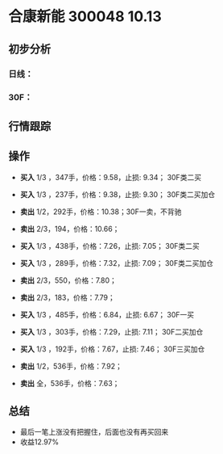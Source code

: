 # 合康新能 300048 10.13
## 初步分析
### 日线：
  
### 30F：
  
## 行情跟踪
  
## 操作
  - **买入** 1/3 ，347手，价格：9.58，止损: 9.34； 30F类二买
  - **买入** 1/3 ，237手，价格：9.38，止损: 9.30； 30F类二买加仓
  - **卖出** 1/2，292手，价格：10.38；30F一卖，不背驰
  - **卖出** 2/3，194，价格：10.66；

  - **买入** 1/3 ，438手，价格：7.26，止损: 7.05； 30F类二买
  - **买入** 1/3 ，289手，价格：7.32，止损: 7.09； 30F类二买加仓
  - **卖出** 2/3，550，价格：7.80；
  - **卖出** 2/3，183，价格：7.79；
  
  - **买入** 1/3 ，485手，价格：6.84，止损: 6.67； 30F一买
  - **买入** 1/3 ，303手，价格：7.29，止损: 7.11； 30F二买加仓
  - **买入** 1/3 ，192手，价格：7.67，止损: 7.46； 30F三买加仓
  - **卖出** 1/2，536手，价格：7.92；
  - **卖出** 全，536手，价格：7.63；

## 总结
  - 最后一笔上涨没有把握住，后面也没有再买回来
  - 收益12.97%